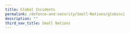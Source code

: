 ```yaml
---
title: Global Incidents
permalink: /defence-and-security/Small-Nations/globinci
description: ""
third_nav_title: Small Nations
---
```

